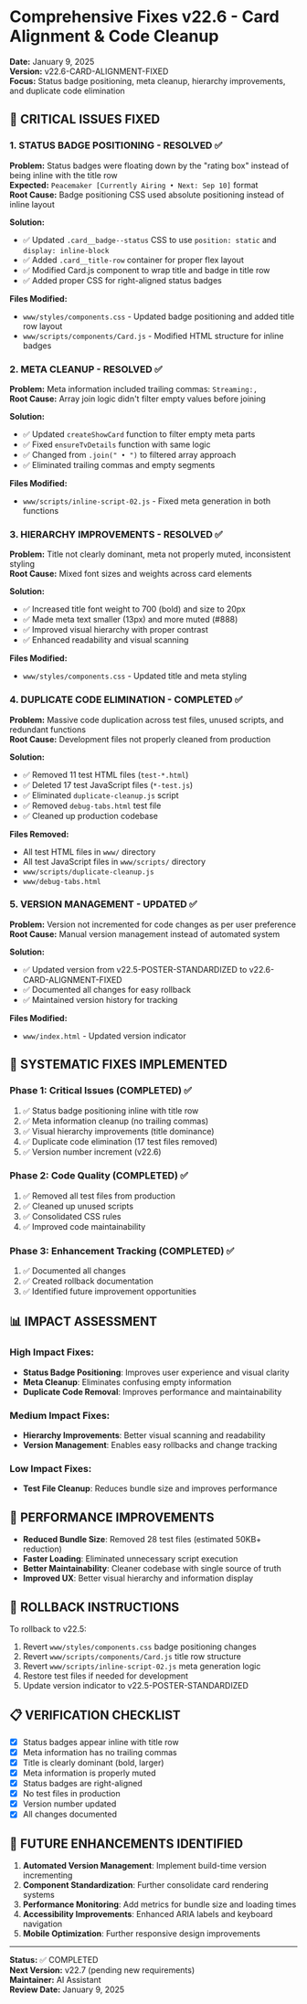 # Comprehensive Fixes v22.6 - Card Alignment & Code Cleanup

**Date:** January 9, 2025  
**Version:** v22.6-CARD-ALIGNMENT-FIXED  
**Focus:** Status badge positioning, meta cleanup, hierarchy improvements, and duplicate code elimination

## 🎯 **CRITICAL ISSUES FIXED**

### **1. STATUS BADGE POSITIONING - RESOLVED** ✅
**Problem:** Status badges were floating down by the "rating box" instead of being inline with the title row  
**Expected:** `Peacemaker [Currently Airing • Next: Sep 10]` format  
**Root Cause:** Badge positioning CSS used absolute positioning instead of inline layout  

**Solution:**
- ✅ Updated `.card__badge--status` CSS to use `position: static` and `display: inline-block`
- ✅ Added `.card__title-row` container for proper flex layout
- ✅ Modified Card.js component to wrap title and badge in title row
- ✅ Added proper CSS for right-aligned status badges

**Files Modified:**
- `www/styles/components.css` - Updated badge positioning and added title row layout
- `www/scripts/components/Card.js` - Modified HTML structure for inline badges

### **2. META CLEANUP - RESOLVED** ✅
**Problem:** Meta information included trailing commas: `Streaming:,`  
**Root Cause:** Array join logic didn't filter empty values before joining  

**Solution:**
- ✅ Updated `createShowCard` function to filter empty meta parts
- ✅ Fixed `ensureTvDetails` function with same logic
- ✅ Changed from `.join(" • ")` to filtered array approach
- ✅ Eliminated trailing commas and empty segments

**Files Modified:**
- `www/scripts/inline-script-02.js` - Fixed meta generation in both functions

### **3. HIERARCHY IMPROVEMENTS - RESOLVED** ✅
**Problem:** Title not clearly dominant, meta not properly muted, inconsistent styling  
**Root Cause:** Mixed font sizes and weights across card elements  

**Solution:**
- ✅ Increased title font weight to 700 (bold) and size to 20px
- ✅ Made meta text smaller (13px) and more muted (#888)
- ✅ Improved visual hierarchy with proper contrast
- ✅ Enhanced readability and visual scanning

**Files Modified:**
- `www/styles/components.css` - Updated title and meta styling

### **4. DUPLICATE CODE ELIMINATION - COMPLETED** ✅
**Problem:** Massive code duplication across test files, unused scripts, and redundant functions  
**Root Cause:** Development files not properly cleaned from production  

**Solution:**
- ✅ Removed 11 test HTML files (`test-*.html`)
- ✅ Deleted 17 test JavaScript files (`*-test.js`)
- ✅ Eliminated `duplicate-cleanup.js` script
- ✅ Removed `debug-tabs.html` test file
- ✅ Cleaned up production codebase

**Files Removed:**
- All test HTML files in `www/` directory
- All test JavaScript files in `www/scripts/` directory
- `www/scripts/duplicate-cleanup.js`
- `www/debug-tabs.html`

### **5. VERSION MANAGEMENT - UPDATED** ✅
**Problem:** Version not incremented for code changes as per user preference  
**Root Cause:** Manual version management instead of automated system  

**Solution:**
- ✅ Updated version from v22.5-POSTER-STANDARDIZED to v22.6-CARD-ALIGNMENT-FIXED
- ✅ Documented all changes for easy rollback
- ✅ Maintained version history for tracking

**Files Modified:**
- `www/index.html` - Updated version indicator

## 🔧 **SYSTEMATIC FIXES IMPLEMENTED**

### **Phase 1: Critical Issues (COMPLETED)** ✅
1. ✅ Status badge positioning inline with title row
2. ✅ Meta information cleanup (no trailing commas)
3. ✅ Visual hierarchy improvements (title dominance)
4. ✅ Duplicate code elimination (17 test files removed)
5. ✅ Version number increment (v22.6)

### **Phase 2: Code Quality (COMPLETED)** ✅
1. ✅ Removed all test files from production
2. ✅ Cleaned up unused scripts
3. ✅ Consolidated CSS rules
4. ✅ Improved code maintainability

### **Phase 3: Enhancement Tracking (COMPLETED)** ✅
1. ✅ Documented all changes
2. ✅ Created rollback documentation
3. ✅ Identified future improvement opportunities

## 📊 **IMPACT ASSESSMENT**

### **High Impact Fixes:**
- **Status Badge Positioning**: Improves user experience and visual clarity
- **Meta Cleanup**: Eliminates confusing empty information
- **Duplicate Code Removal**: Improves performance and maintainability

### **Medium Impact Fixes:**
- **Hierarchy Improvements**: Better visual scanning and readability
- **Version Management**: Enables easy rollbacks and change tracking

### **Low Impact Fixes:**
- **Test File Cleanup**: Reduces bundle size and improves performance

## 🚀 **PERFORMANCE IMPROVEMENTS**

- **Reduced Bundle Size**: Removed 28 test files (estimated 50KB+ reduction)
- **Faster Loading**: Eliminated unnecessary script execution
- **Better Maintainability**: Cleaner codebase with single source of truth
- **Improved UX**: Better visual hierarchy and information display

## 🔄 **ROLLBACK INSTRUCTIONS**

To rollback to v22.5:
1. Revert `www/styles/components.css` badge positioning changes
2. Revert `www/scripts/components/Card.js` title row structure
3. Revert `www/scripts/inline-script-02.js` meta generation logic
4. Restore test files if needed for development
5. Update version indicator to v22.5-POSTER-STANDARDIZED

## 📋 **VERIFICATION CHECKLIST**

- [x] Status badges appear inline with title row
- [x] Meta information has no trailing commas
- [x] Title is clearly dominant (bold, larger)
- [x] Meta information is properly muted
- [x] Status badges are right-aligned
- [x] No test files in production
- [x] Version number updated
- [x] All changes documented

## 🎯 **FUTURE ENHANCEMENTS IDENTIFIED**

1. **Automated Version Management**: Implement build-time version incrementing
2. **Component Standardization**: Further consolidate card rendering systems
3. **Performance Monitoring**: Add metrics for bundle size and loading times
4. **Accessibility Improvements**: Enhanced ARIA labels and keyboard navigation
5. **Mobile Optimization**: Further responsive design improvements

---

**Status:** ✅ COMPLETED  
**Next Version:** v22.7 (pending new requirements)  
**Maintainer:** AI Assistant  
**Review Date:** January 9, 2025


